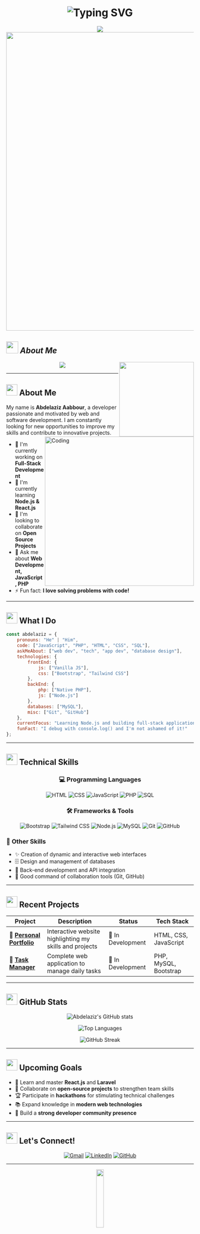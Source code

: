 <h1 align="center">
  <img src="https://readme-typing-svg.demolab.com/?lines=Hello+World!+👋;I'm+Abdelaziz+Aabbour+🚀;Full+Stack+Developer+💻;Welcome+to+my+Profile!+✨&font=Fira%20Code&center=true&width=380&height=50&color=gradient&vCenter=true&multiline=false&repeat=true&pause=1000&duration=4000" alt="Typing SVG" />
</h1>

<div align="center">
  <img src="https://capsule-render.vercel.app/api?type=waving&color=gradient&customColorList=6,11,20&height=180&section=header&text=Abdelaziz%20Aabbour&fontSize=42&fontColor=fff&animation=twinkling&fontAlignY=32&desc=Full%20Stack%20Developer%20%7C%20Problem%20Solver%20%7C%20Code%20Enthusiast&descSize=16&descAlignY=51"/>
</div>

<div align="center">
  <img width="800" src="https://user-images.githubusercontent.com/73097560/115834477-dbab4500-a447-11eb-908a-139a6edaec5c.gif">
</div>

## <img src="https://media2.giphy.com/media/QssGEmpkyEOhBCb7e1/giphy.gif?cid=ecf05e47a0n3gi1bfqntqmob8g9aid1oyj2wr3ds3mg700bl&rid=giphy.gif" width="32"> *About Me*

<img align="right" src="https://github.com/7oSkaaa/7oSkaaa/blob/main/Images/Right_Side.gif?raw=true" width=200px>

<div align="center">
  <img src="https://readme-typing-svg.herokuapp.com/?lines=Full-Stack+Developer;Web+Development+Enthusiast;Always+Learning+New+Technologies&font=Fira%20Code&center=true&width=440&height=45&color=f75c7e&vCenter=true&size=22&pause=1000">
</div>

---

## <img src="https://media.giphy.com/media/WUlplcMpOCEmTGBtBW/giphy.gif" width="30"> **About Me**

<img align="right" alt="Coding" width="400" src="https://media.giphy.com/media/qgQUggAC3Pfv687qPC/giphy.gif">

My name is **Abdelaziz Aabbour**, a developer passionate and motivated by web and software development.
I am constantly looking for new opportunities to improve my skills and contribute to innovative projects.

- 🔭 I'm currently working on **Full-Stack Development**
- 🌱 I'm currently learning **Node.js & React.js**
- 👯 I'm looking to collaborate on **Open Source Projects**
- 💬 Ask me about **Web Development, JavaScript, PHP**
- ⚡ Fun fact: **I love solving problems with code!**

---

## <img src="https://media.giphy.com/media/iY8CRBdQXODJSCERIr/giphy.gif" width="30px"> **What I Do**

```javascript
const abdelaziz = {
    pronouns: "He" | "Him",
    code: ["JavaScript", "PHP", "HTML", "CSS", "SQL"],
    askMeAbout: ["web dev", "tech", "app dev", "database design"],
    technologies: {
        frontEnd: {
            js: ["Vanilla JS"],
            css: ["Bootstrap", "Tailwind CSS"]
        },
        backEnd: {
            php: ["Native PHP"],
            js: ["Node.js"]
        },
        databases: ["MySQL"],
        misc: ["Git", "GitHub"]
    },
    currentFocus: "Learning Node.js and building full-stack applications",
    funFact: "I debug with console.log() and I'm not ashamed of it!"
};
```

---

## <img src="https://media.giphy.com/media/WFZvB7VIXBgiz3oDXE/giphy.gif" width="30px"> **Technical Skills**

<div align="center">

### 💻 **Programming Languages**
<p>
  <img alt="HTML" src="https://img.shields.io/badge/-HTML-E34F26?style=for-the-badge&logo=html5&logoColor=white"/>
  <img alt="CSS" src="https://img.shields.io/badge/-CSS-1572B6?style=for-the-badge&logo=css3&logoColor=white"/>
  <img alt="JavaScript" src="https://img.shields.io/badge/-JavaScript-F7DF1E?style=for-the-badge&logo=javascript&logoColor=black"/>
  <img alt="PHP" src="https://img.shields.io/badge/-PHP-777BB4?style=for-the-badge&logo=php&logoColor=white"/>
  <img alt="SQL" src="https://img.shields.io/badge/-SQL-003B57?style=for-the-badge&logo=microsoft-sql-server&logoColor=white"/>
</p>

### 🛠️ **Frameworks & Tools**
<p>
  <img alt="Bootstrap" src="https://img.shields.io/badge/-Bootstrap-7952B3?style=for-the-badge&logo=bootstrap&logoColor=white"/>
  <img alt="Tailwind CSS" src="https://img.shields.io/badge/-TailwindCSS-06B6D4?style=for-the-badge&logo=tailwindcss&logoColor=white"/>
  <img alt="Node.js" src="https://img.shields.io/badge/-Node.js-339933?style=for-the-badge&logo=node.js&logoColor=white"/>
  <img alt="MySQL" src="https://img.shields.io/badge/-MySQL-4479A1?style=for-the-badge&logo=mysql&logoColor=white"/>
  <img alt="Git" src="https://img.shields.io/badge/-Git-F05032?style=for-the-badge&logo=git&logoColor=white"/>
  <img alt="GitHub" src="https://img.shields.io/badge/-GitHub-181717?style=for-the-badge&logo=github&logoColor=white"/>
</p>

</div>

### 🎯 **Other Skills**
- ✨ Creation of dynamic and interactive web interfaces
- 🗄️ Design and management of databases
- 🔧 Back-end development and API integration
- 🤝 Good command of collaboration tools (Git, GitHub)

---

## <img src="https://media.giphy.com/media/LnQjpWaON8nhr21vNW/giphy.gif" width="30"> **Recent Projects**

<div align="center">

| Project | Description | Status | Tech Stack |
|---------|-------------|--------|------------|
| 🎨 **[Personal Portfolio](https://github.com/abdelaziz-aabbour/portfolio)** | Interactive website highlighting my skills and projects | 🚧 In Development | HTML, CSS, JavaScript |
| 📝 **[Task Manager](https://github.com/abdelaziz-aabbour/task-manager)** | Complete web application to manage daily tasks | 🚧 In Development | PHP, MySQL, Bootstrap |

</div>

---

## <img src="https://media.giphy.com/media/3oKIPEqDGUULpEU0aQ/giphy.gif" width="30"> **GitHub Stats**

<div align="center">
  
![Abdelaziz's GitHub stats](https://github-readme-stats.vercel.app/api?username=abdelaziz-aabbour&show_icons=true&theme=radical&hide_border=true&count_private=true)

![Top Languages](https://github-readme-stats.vercel.app/api/top-langs/?username=abdelaziz-aabbour&layout=compact&theme=radical&hide_border=true)

![GitHub Streak](https://github-readme-streak-stats.herokuapp.com/?user=abdelaziz-aabbour&theme=radical&hide_border=true)

</div>

---

## <img src="https://media.giphy.com/media/LmNwrBhejkK9EFP504/giphy.gif" width="30"> **Upcoming Goals**

- 🎯 Learn and master **React.js** and **Laravel**
- 🤝 Collaborate on **open-source projects** to strengthen team skills
- 🏆 Participate in **hackathons** for stimulating technical challenges
- 📚 Expand knowledge in **modern web technologies**
- 🌟 Build a **strong developer community presence**

---

## <img src="https://media.giphy.com/media/MIGbtLZoVjbl0bYbAd/giphy.gif" width="30"> **Let's Connect!**

<div align="center">

[![Gmail](https://img.shields.io/badge/-Gmail-D14836?style=for-the-badge&logo=gmail&logoColor=white)](mailto:abdelaziz.aabbour@example.com)
[![LinkedIn](https://img.shields.io/badge/-LinkedIn-0077B5?style=for-the-badge&logo=linkedin&logoColor=white)](https://www.linkedin.com/in/aziz-aabour-a74371301)
[![GitHub](https://img.shields.io/badge/-GitHub-181717?style=for-the-badge&logo=github&logoColor=white)](https://github.com/abdelaziz-aabbour)

</div>

---

<div align="center">
  <img src="https://media.giphy.com/media/jpVnC65DmYeyRL4LHS/giphy.gif" width="20%">
  
  **Thanks for visiting my profile! Let's build something amazing together! 🚀**
  
  ![Profile Views](https://komarev.com/ghpvc/?username=abdelaziz-aabbour&color=brightgreen)
</div>

---

<div align="center">
  <img src="https://readme-typing-svg.herokuapp.com/?lines=Happy+Coding!+%F0%9F%92%BB;Always+Learning+%F0%9F%93%9A;Love+to+Collaborate+%F0%9F%A4%9D&font=Fira%20Code&center=true&width=440&height=45&color=58a6ff&vCenter=true&size=18&pause=1000">
</div>
